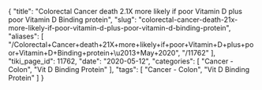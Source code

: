 {
    "title": "Colorectal Cancer death 2.1X more likely if poor Vitamin D plus poor Vitamin D Binding protein",
    "slug": "colorectal-cancer-death-21x-more-likely-if-poor-vitamin-d-plus-poor-vitamin-d-binding-protein",
    "aliases": [
        "/Colorectal+Cancer+death+21X+more+likely+if+poor+Vitamin+D+plus+poor+Vitamin+D+Binding+protein+\u2013+May+2020",
        "/11762"
    ],
    "tiki_page_id": 11762,
    "date": "2020-05-12",
    "categories": [
        "Cancer - Colon",
        "Vit D Binding Protein"
    ],
    "tags": [
        "Cancer - Colon",
        "Vit D Binding Protein"
    ]
}